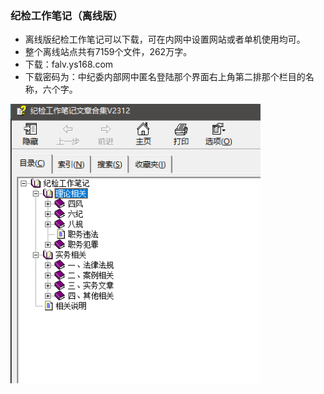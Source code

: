 ### 纪检工作笔记（离线版）

- 离线版纪检工作笔记可以下载，可在内网中设置网站或者单机使用均可。
- 整个离线站点共有7159个文件，262万字。
- 下载：falv.ys168.com
- 下载密码为：中纪委内部网中匿名登陆那个界面右上角第二排那个栏目的名称，六个字。

![img](wiki1703503870264.png)